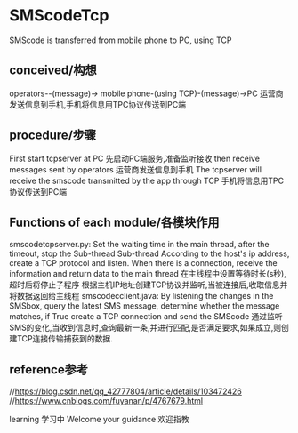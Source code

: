 # SMScodeTcp
SMScode  is transferred from mobile phone to PC, using TCP

## conceived/构想
operators--(message)-> mobile phone-(using TCP)-(message)->PC 
运营商发送信息到手机,手机将信息用TPC协议传送到PC端

## procedure/步骤
First start tcpserver at PC
先启动PC端服务,准备监听接收
then receive messages sent by operators
运营商发送信息到手机
The tcpserver will receive the smscode transmitted by the app through TCP
手机将信息用TPC协议传送到PC端

## Functions of each module/各模块作用
smscodetcpserver.py:
Set the waiting time in the main thread, after the timeout, stop the Sub-thread
Sub-thread
According to the host's ip address, create a TCP protocol and listen. When there is a connection, receive the information and return data to the main thread
在主线程中设置等待时长(s秒),超时后将停止子程序
根据主机IP地址创建TCP协议并监听,当被连接后,收取信息并将数据返回给主线程
smscodecclient.java:
By listening the changes in the SMSbox, query the latest SMS message, determine whether the message matches, if True create a TCP connection and send the SMScode
通过监听SMS的变化,当收到信息时,查询最新一条,并进行匹配,是否满足要求,如果成立,则创建TCP连接传输捕获到的数据.

## reference参考
//https://blog.csdn.net/qq_42777804/article/details/103472426
//https://www.cnblogs.com/fuyanan/p/4767679.html

learning
学习中 
Welcome your guidance
欢迎指教
